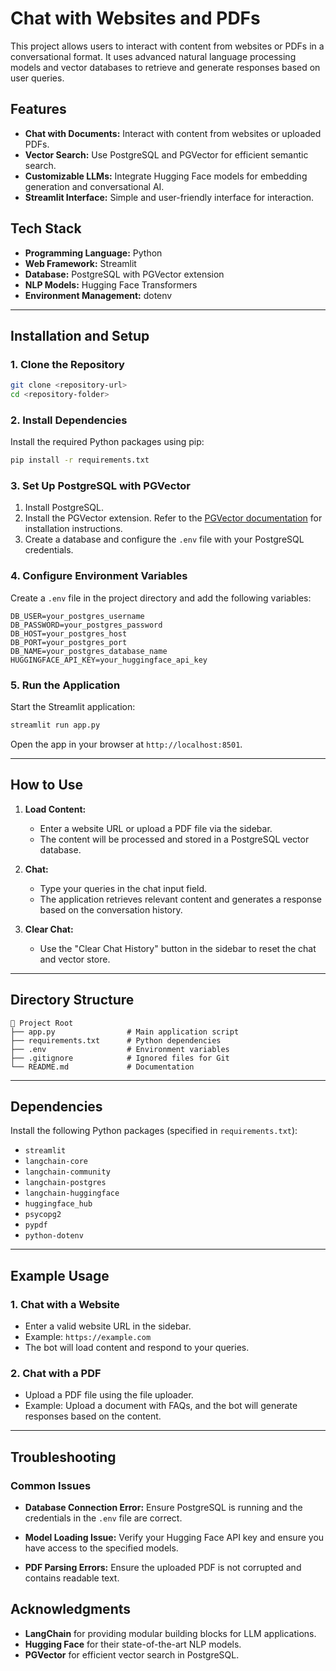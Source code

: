 # Chat with Websites and PDFs

This project allows users to interact with content from websites or PDFs in a conversational format. It uses advanced natural language processing models and vector databases to retrieve and generate responses based on user queries.

## Features

- **Chat with Documents:** Interact with content from websites or uploaded PDFs.
- **Vector Search:** Use PostgreSQL and PGVector for efficient semantic search.
- **Customizable LLMs:** Integrate Hugging Face models for embedding generation and conversational AI.
- **Streamlit Interface:** Simple and user-friendly interface for interaction.

## Tech Stack

- **Programming Language:** Python
- **Web Framework:** Streamlit
- **Database:** PostgreSQL with PGVector extension
- **NLP Models:** Hugging Face Transformers
- **Environment Management:** dotenv

---

## Installation and Setup

### 1. Clone the Repository

```bash
git clone <repository-url>
cd <repository-folder>
```

### 2. Install Dependencies

Install the required Python packages using pip:

```bash
pip install -r requirements.txt
```

### 3. Set Up PostgreSQL with PGVector

1. Install PostgreSQL.
2. Install the PGVector extension. Refer to the [PGVector documentation](https://github.com/pgvector/pgvector) for installation instructions.
3. Create a database and configure the `.env` file with your PostgreSQL credentials.

### 4. Configure Environment Variables

Create a `.env` file in the project directory and add the following variables:

```plaintext
DB_USER=your_postgres_username
DB_PASSWORD=your_postgres_password
DB_HOST=your_postgres_host
DB_PORT=your_postgres_port
DB_NAME=your_postgres_database_name
HUGGINGFACE_API_KEY=your_huggingface_api_key
```

### 5. Run the Application

Start the Streamlit application:

```bash
streamlit run app.py
```

Open the app in your browser at `http://localhost:8501`.

---

## How to Use

1. **Load Content:**
   - Enter a website URL or upload a PDF file via the sidebar.
   - The content will be processed and stored in a PostgreSQL vector database.

2. **Chat:**
   - Type your queries in the chat input field.
   - The application retrieves relevant content and generates a response based on the conversation history.

3. **Clear Chat:**
   - Use the "Clear Chat History" button in the sidebar to reset the chat and vector store.

---

## Directory Structure

```
📁 Project Root
├── app.py                # Main application script
├── requirements.txt      # Python dependencies
├── .env                  # Environment variables
├── .gitignore            # Ignored files for Git
└── README.md             # Documentation
```

---

## Dependencies

Install the following Python packages (specified in `requirements.txt`):

- `streamlit`
- `langchain-core`
- `langchain-community`
- `langchain-postgres`
- `langchain-huggingface`
- `huggingface_hub`
- `psycopg2`
- `pypdf`
- `python-dotenv`

---

## Example Usage

### 1. Chat with a Website
- Enter a valid website URL in the sidebar.
- Example: `https://example.com`
- The bot will load content and respond to your queries.

### 2. Chat with a PDF
- Upload a PDF file using the file uploader.
- Example: Upload a document with FAQs, and the bot will generate responses based on the content.

---

## Troubleshooting

### Common Issues

- **Database Connection Error:**
  Ensure PostgreSQL is running and the credentials in the `.env` file are correct.

- **Model Loading Issue:**
  Verify your Hugging Face API key and ensure you have access to the specified models.

- **PDF Parsing Errors:**
  Ensure the uploaded PDF is not corrupted and contains readable text.

## Acknowledgments

- **LangChain** for providing modular building blocks for LLM applications.
- **Hugging Face** for their state-of-the-art NLP models.
- **PGVector** for efficient vector search in PostgreSQL.